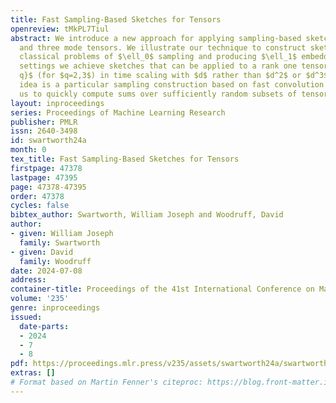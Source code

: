 ```yaml
---
title: Fast Sampling-Based Sketches for Tensors
openreview: tMkPL7Tiul
abstract: We introduce a new approach for applying sampling-based sketches to two
  and three mode tensors. We illustrate our technique to construct sketches for the
  classical problems of $\ell_0$ sampling and producing $\ell_1$ embeddings. In both
  settings we achieve sketches that can be applied to a rank one tensor in $(\mathbb{R}^d)^{\otimes
  q}$ (for $q=2,3$) in time scaling with $d$ rather than $d^2$ or $d^3$. Our main
  idea is a particular sampling construction based on fast convolution which allows
  us to quickly compute sums over sufficiently random subsets of tensor entries.
layout: inproceedings
series: Proceedings of Machine Learning Research
publisher: PMLR
issn: 2640-3498
id: swartworth24a
month: 0
tex_title: Fast Sampling-Based Sketches for Tensors
firstpage: 47378
lastpage: 47395
page: 47378-47395
order: 47378
cycles: false
bibtex_author: Swartworth, William Joseph and Woodruff, David
author:
- given: William Joseph
  family: Swartworth
- given: David
  family: Woodruff
date: 2024-07-08
address:
container-title: Proceedings of the 41st International Conference on Machine Learning
volume: '235'
genre: inproceedings
issued:
  date-parts:
  - 2024
  - 7
  - 8
pdf: https://proceedings.mlr.press/v235/assets/swartworth24a/swartworth24a.pdf
extras: []
# Format based on Martin Fenner's citeproc: https://blog.front-matter.io/posts/citeproc-yaml-for-bibliographies/
---
```

